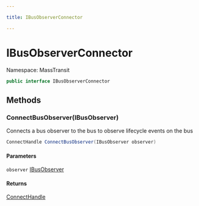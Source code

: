 ```yaml
---

title: IBusObserverConnector

---
```


# IBusObserverConnector

Namespace: MassTransit

```csharp
public interface IBusObserverConnector
```

## Methods

### **ConnectBusObserver(IBusObserver)**

Connects a bus observer to the bus to observe lifecycle events on the bus

```csharp
ConnectHandle ConnectBusObserver(IBusObserver observer)
```

#### Parameters

`observer` [IBusObserver](../masstransit/ibusobserver)<br/>

#### Returns

[ConnectHandle](../masstransit/connecthandle)<br/>
